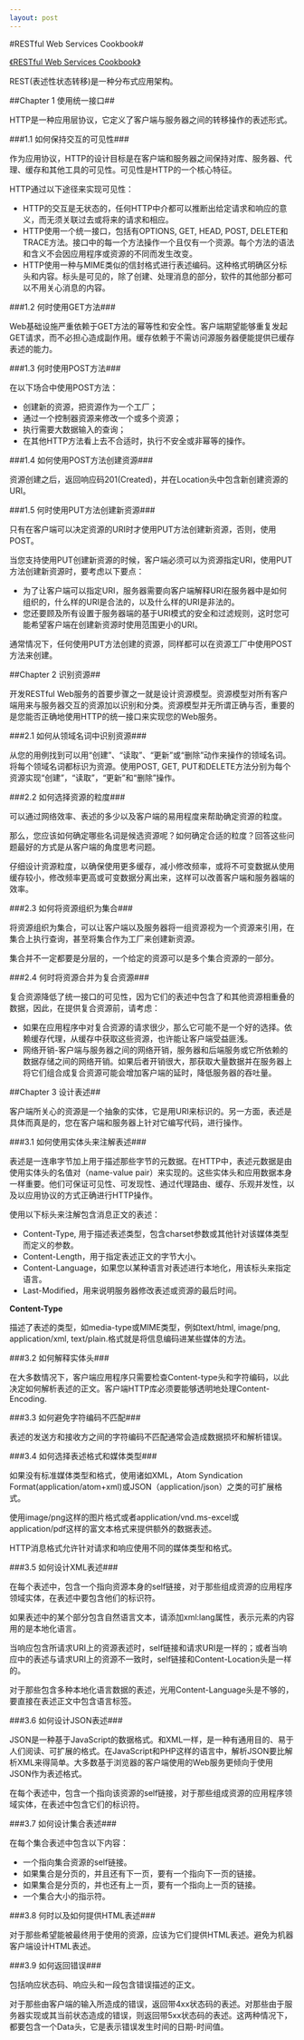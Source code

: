 ```yaml
---
layout: post
---
```


#RESTful Web Services Cookbook#

[《RESTful Web Services Cookbook》](http://www.infoq.com/cn/minibooks/restful-web-services-cookbook-cn?utm_source=infoq&utm_medium=related_content_link&utm_campaign=relatedContent_articles_clk)

REST(表述性状态转移)是一种分布式应用架构。

##Chapter 1 使用统一接口##

HTTP是一种应用层协议，它定义了客户端与服务器之间的转移操作的表述形式。

###1.1 如何保持交互的可见性###

作为应用协议，HTTP的设计目标是在客户端和服务器之间保持对库、服务器、代理、缓存和其他工具的可见性。可见性是HTTP的一个核心特征。

HTTP通过以下途径来实现可见性：

- HTTP的交互是无状态的，任何HTTP中介都可以推断出给定请求和响应的意义，而无须关联过去或将来的请求和相应。
- HTTP使用一个统一接口，包括有OPTIONS, GET, HEAD, POST, DELETE和TRACE方法。接口中的每一个方法操作一个且仅有一个资源。每个方法的语法和含义不会因应用程序或资源的不同而发生改变。
- HTTP使用一种与MIME类似的信封格式进行表述编码。这种格式明确区分标头和内容。标头是可见的，除了创建、处理消息的部分，软件的其他部分都可以不用关心消息的内容。

###1.2 何时使用GET方法###

Web基础设施严重依赖于GET方法的幂等性和安全性。客户端期望能够重复发起GET请求，而不必担心造成副作用。缓存依赖于不需访问源服务器便能提供已缓存表述的能力。

###1.3 何时使用POST方法###

在以下场合中使用POST方法：

- 创建新的资源，把资源作为一个工厂；
- 通过一个控制器资源来修改一个或多个资源；
- 执行需要大数据输入的查询；
- 在其他HTTP方法看上去不合适时，执行不安全或非幂等的操作。

###1.4 如何使用POST方法创建资源###

资源创建之后，返回响应码201(Created)，并在Location头中包含新创建资源的URI。

###1.5 何时使用PUT方法创建新资源###

只有在客户端可以决定资源的URI时才使用PUT方法创建新资源，否则，使用POST。

当您支持使用PUT创建新资源的时候，客户端必须可以为资源指定URI，使用PUT方法创建新资源时，要考虑以下要点：

- 为了让客户端可以指定URI，服务器需要向客户端解释URI在服务器中是如何组织的，什么样的URI是合法的，以及什么样的URI是非法的。
- 您还要顾及所有设置于服务器端的基于URI模式的安全和过滤规则，这时您可能希望客户端在创建新资源时使用范围更小的URI。

通常情况下，任何使用PUT方法创建的资源，同样都可以在资源工厂中使用POST方法来创建。

##Chapter 2 识别资源##

开发RESTful Web服务的首要步骤之一就是设计资源模型。资源模型对所有客户端用来与服务器交互的资源加以识别和分类。资源模型并无所谓正确与否，重要的是您能否正确地使用HTTP的统一接口来实现您的Web服务。

###2.1 如何从领域名词中识别资源###

从您的用例找到可以用“创建”、“读取”、“更新”或“删除”动作来操作的领域名词。将每个领域名词都标识为资源。使用POST, GET, PUT和DELETE方法分别为每个资源实现“创建”，“读取”，“更新”和“删除”操作。

###2.2 如何选择资源的粒度###

可以通过网络效率、表述的多少以及客户端的易用程度来帮助确定资源的粒度。

那么，您应该如何确定哪些名词是候选资源呢？如何确定合适的粒度？回答这些问题最好的方式是从客户端的角度思考问题。

仔细设计资源粒度，以确保使用更多缓存，减小修改频率，或将不可变数据从使用缓存较小，修改频率更高或可变数据分离出来，这样可以改善客户端和服务器端的效率。

###2.3 如何将资源组织为集合###

将资源组织为集合，可以让客户端以及服务器将一组资源视为一个资源来引用，在集合上执行查询，甚至将集合作为工厂来创建新资源。

集合并不一定都要是分层的，一个给定的资源可以是多个集合资源的一部分。

###2.4 何时将资源合并为复合资源###

复合资源降低了统一接口的可见性，因为它们的表述中包含了和其他资源相重叠的数据，因此，在提供复合资源前，请考虑：

- 如果在应用程序中对复合资源的请求很少，那么它可能不是一个好的选择。依赖缓存代理，从缓存中获取这些资源，也许能让客户端受益匪浅。
- 网络开销-客户端与服务器之间的网络开销，服务器和后端服务或它所依赖的数据存储之间的网络开销。如果后者开销很大，那获取大量数据并在服务器上将它们组合成复合资源可能会增加客户端的延时，降低服务器的吞吐量。

##Chapter 3 设计表述##

客户端所关心的资源是一个抽象的实体，它是用URI来标识的。另一方面，表述是具体而真是的，您在客户端和服务器上针对它编写代码，进行操作。

###3.1 如何使用实体头来注解表述###

表述是一连串字节加上用于描述那些字节的元数据。在HTTP中，表述元数据是由使用实体头的名值对（name-value pair）来实现的。这些实体头和应用数据本身一样重要。他们可保证可见性、可发现性、通过代理路由、缓存、乐观并发性，以及以应用协议的方式正确进行HTTP操作。

使用以下标头来注解包含消息正文的表述：

- Content-Type, 用于描述表述类型，包含charset参数或其他针对该媒体类型而定义的参数。
- Content-Length，用于指定表述正文的字节大小。
- Content-Language，如果您以某种语言对表述进行本地化，用该标头来指定语言。
- Last-Modified，用来说明服务器修改表述或资源的最后时间。

**Content-Type**

描述了表述的类型，如media-type或MIME类型，例如text/html, image/png, application/xml, text/plain.格式就是将信息编码进某些媒体的方法。

###3.2 如何解释实体头###

在大多数情况下，客户端应用程序只需要检查Content-type头和字符编码，以此决定如何解析表述的正文。客户端HTTP库必须要能够透明地处理Content-Encoding.

###3.3 如何避免字符编码不匹配###

表述的发送方和接收方之间的字符编码不匹配通常会造成数据损坏和解析错误。

###3.4 如何选择表述格式和媒体类型###

如果没有标准媒体类型和格式，使用诸如XML，Atom Syndication Format(application/atom+xml)或JSON（application/json）之类的可扩展格式。

使用image/png这样的图片格式或者application/vnd.ms-excel或application/pdf这样的富文本格式来提供额外的数据表述。

HTTP消息格式允许针对请求和响应使用不同的媒体类型和格式。

###3.5 如何设计XML表述###

在每个表述中，包含一个指向资源本身的self链接，对于那些组成资源的应用程序领域实体，在表述中要包含他们的标识符。

如果表述中的某个部分包含自然语言文本，请添加xml:lang属性，表示元素的内容用的是本地化语言。

当响应包含所请求URI上的资源表述时，self链接和请求URI是一样的；或者当响应中的表述与请求URI上的资源不一致时，self链接和Content-Location头是一样的。

对于那些包含多种本地化语言数据的表述，光用Content-Language头是不够的，要直接在表述正文中包含语言标签。

###3.6 如何设计JSON表述###

JSON是一种基于JavaScript的数据格式。和XML一样，是一种有通用目的、易于人们阅读、可扩展的格式。在JavaScript和PHP这样的语言中，解析JSON要比解析XML来得简单。大多数基于浏览器的客户端使用的Web服务更倾向于使用JSON作为表述格式。

在每个表述中，包含一个指向该资源的self链接，对于那些组成资源的应用程序领域实体，在表述中包含它们的标识符。

###3.7 如何设计集合表述###

在每个集合表述中包含以下内容：

- 一个指向集合资源的self链接。
- 如果集合是分页的，并且还有下一页，要有一个指向下一页的链接。
- 如果集合是分页的，并也还有上一页，要有一个指向上一页的链接。
- 一个集合大小的指示符。

###3.8 何时以及如何提供HTML表述###

对于那些希望能被最终用于使用的资源，应该为它们提供HTML表述。避免为机器客户端设计HTML表述。

###3.9 如何返回错误###

包括响应状态码、响应头和一段包含错误描述的正文。

对于那些由客户端的输入所造成的错误，返回带4xx状态码的表述。对那些由于服务器实现或其当前状态造成的错误，则返回带5xx状态码的表述。这两种情况下，都要包含一个Data头，它是表示错误发生时间的日期-时间值。

